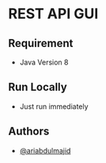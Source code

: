 
# REST API GUI


## Requirement

- Java Version 8


## Run Locally

* Just run immediately

## Authors

- [@ariabdulmajid](https://www.github.com/ariabdulmajid)
 

